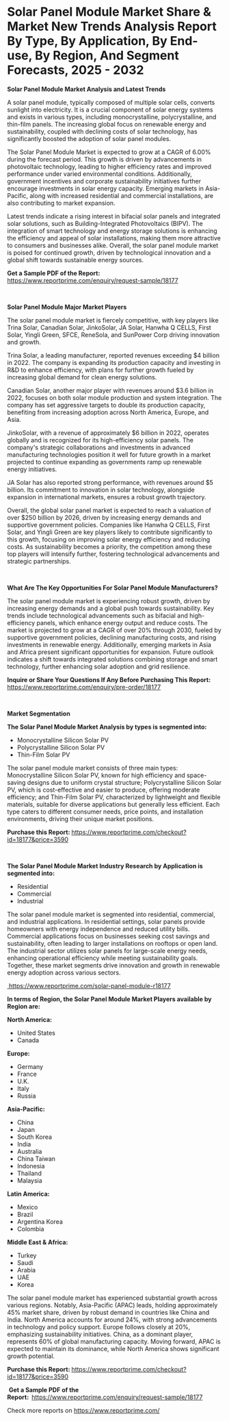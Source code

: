 <p><h1>Solar Panel Module Market Share & Market New Trends Analysis Report By Type, By Application, By End-use, By Region, And Segment Forecasts, 2025 - 2032</h1></p><p><strong>Solar Panel Module Market Analysis and Latest Trends</strong></p>
<p><p>A solar panel module, typically composed of multiple solar cells, converts sunlight into electricity. It is a crucial component of solar energy systems and exists in various types, including monocrystalline, polycrystalline, and thin-film panels. The increasing global focus on renewable energy and sustainability, coupled with declining costs of solar technology, has significantly boosted the adoption of solar panel modules.</p><p>The Solar Panel Module Market is expected to grow at a CAGR of 6.00% during the forecast period. This growth is driven by advancements in photovoltaic technology, leading to higher efficiency rates and improved performance under varied environmental conditions. Additionally, government incentives and corporate sustainability initiatives further encourage investments in solar energy capacity. Emerging markets in Asia-Pacific, along with increased residential and commercial installations, are also contributing to market expansion.</p><p>Latest trends indicate a rising interest in bifacial solar panels and integrated solar solutions, such as Building-Integrated Photovoltaics (BIPV). The integration of smart technology and energy storage solutions is enhancing the efficiency and appeal of solar installations, making them more attractive to consumers and businesses alike. Overall, the solar panel module market is poised for continued growth, driven by technological innovation and a global shift towards sustainable energy sources.</p></p>
<p><strong>Get a Sample PDF of the Report:&nbsp;</strong> <a href="https://www.reportprime.com/enquiry/request-sample/18177?utm_campaign=3447&utm_medium=2&utm_source=Github&utm_content=ia&utm_term=18032025&utm_id=solar-panel-module">https://www.reportprime.com/enquiry/request-sample/18177</a></p>
<p>&nbsp;</p>
<p><strong>Solar Panel Module Major Market Players</strong></p>
<p><p>The solar panel module market is fiercely competitive, with key players like Trina Solar, Canadian Solar, JinkoSolar, JA Solar, Hanwha Q CELLS, First Solar, Yingli Green, SFCE, ReneSola, and SunPower Corp driving innovation and growth.</p><p>Trina Solar, a leading manufacturer, reported revenues exceeding $4 billion in 2022. The company is expanding its production capacity and investing in R&D to enhance efficiency, with plans for further growth fueled by increasing global demand for clean energy solutions. </p><p>Canadian Solar, another major player with revenues around $3.6 billion in 2022, focuses on both solar module production and system integration. The company has set aggressive targets to double its production capacity, benefiting from increasing adoption across North America, Europe, and Asia.</p><p>JinkoSolar, with a revenue of approximately $6 billion in 2022, operates globally and is recognized for its high-efficiency solar panels. The company's strategic collaborations and investments in advanced manufacturing technologies position it well for future growth in a market projected to continue expanding as governments ramp up renewable energy initiatives.</p><p>JA Solar has also reported strong performance, with revenues around $5 billion. Its commitment to innovation in solar technology, alongside expansion in international markets, ensures a robust growth trajectory.</p><p>Overall, the global solar panel market is expected to reach a valuation of over $250 billion by 2026, driven by increasing energy demands and supportive government policies. Companies like Hanwha Q CELLS, First Solar, and Yingli Green are key players likely to contribute significantly to this growth, focusing on improving solar energy efficiency and reducing costs. As sustainability becomes a priority, the competition among these top players will intensify further, fostering technological advancements and strategic partnerships.</p></p>
<p>&nbsp;</p>
<p><strong>What Are The Key Opportunities For Solar Panel Module Manufacturers?</strong></p>
<p><p>The solar panel module market is experiencing robust growth, driven by increasing energy demands and a global push towards sustainability. Key trends include technological advancements such as bifacial and high-efficiency panels, which enhance energy output and reduce costs. The market is projected to grow at a CAGR of over 20% through 2030, fueled by supportive government policies, declining manufacturing costs, and rising investments in renewable energy. Additionally, emerging markets in Asia and Africa present significant opportunities for expansion. Future outlook indicates a shift towards integrated solutions combining storage and smart technology, further enhancing solar adoption and grid resilience.</p></p>
<p><strong>Inquire or Share Your Questions If Any Before Purchasing This Report:</strong> <a href="https://www.reportprime.com/enquiry/pre-order/18177?utm_campaign=3447&utm_medium=2&utm_source=Github&utm_content=ia&utm_term=18032025&utm_id=solar-panel-module">https://www.reportprime.com/enquiry/pre-order/18177</a></p>
<p>&nbsp;</p>
<p><strong>Market Segmentation</strong></p>
<p><strong>The Solar Panel Module Market Analysis by types is segmented into:</strong></p>
<p><ul><li>Monocrystalline Silicon Solar PV</li><li>Polycrystalline Silicon Solar PV</li><li>Thin-Film Solar PV</li></ul></p>
<p><p>The solar panel module market consists of three main types: Monocrystalline Silicon Solar PV, known for high efficiency and space-saving designs due to uniform crystal structure; Polycrystalline Silicon Solar PV, which is cost-effective and easier to produce, offering moderate efficiency; and Thin-Film Solar PV, characterized by lightweight and flexible materials, suitable for diverse applications but generally less efficient. Each type caters to different consumer needs, price points, and installation environments, driving their unique market positions.</p></p>
<p><strong>Purchase this Report:&nbsp;</strong><a href="https://www.reportprime.com/checkout?id=18177&price=3590&utm_campaign=3447&utm_medium=2&utm_source=Github&utm_content=ia&utm_term=18032025&utm_id=solar-panel-module">https://www.reportprime.com/checkout?id=18177&price=3590</a></p>
<p>&nbsp;</p>
<p><strong>The Solar Panel Module Market Industry Research by Application is segmented into:</strong></p>
<p><ul><li>Residential</li><li>Commercial</li><li>Industrial</li></ul></p>
<p><p>The solar panel module market is segmented into residential, commercial, and industrial applications. In residential settings, solar panels provide homeowners with energy independence and reduced utility bills. Commercial applications focus on businesses seeking cost savings and sustainability, often leading to larger installations on rooftops or open land. The industrial sector utilizes solar panels for large-scale energy needs, enhancing operational efficiency while meeting sustainability goals. Together, these market segments drive innovation and growth in renewable energy adoption across various sectors.</p></p>
<p><a href="https://www.reportprime.com/solar-panel-module-r18177?utm_campaign=3447&utm_medium=2&utm_source=Github&utm_content=ia&utm_term=18032025&utm_id=solar-panel-module">&nbsp;https://www.reportprime.com/solar-panel-module-r18177</a></p>
<p><strong>In terms of Region, the Solar Panel Module Market Players available by Region are:</strong></p>
<p>
    <p> <strong> North America: </strong>
        <ul>
            <li>United States</li>
            <li>Canada</li>
        </ul>
        </p> 
    <p> <strong> Europe: </strong>
        <ul>
            <li>Germany</li>
            <li>France</li>
            <li>U.K.</li>
            <li>Italy</li>
            <li>Russia</li>
        </ul>
        </p> 
    <p> <strong> Asia-Pacific: </strong>
        <ul>
            <li>China</li>
            <li>Japan</li>
            <li>South Korea</li>
            <li>India</li>
            <li>Australia</li>
            <li>China Taiwan</li>
            <li>Indonesia</li>
            <li>Thailand</li>
            <li>Malaysia</li>
        </ul>
        </p> 
    <p> <strong> Latin America: </strong>
        <ul>
            <li>Mexico</li>
            <li>Brazil</li>
            <li>Argentina Korea</li>
            <li>Colombia</li>
        </ul>
        </p> 
    <p> <strong> Middle East & Africa: </strong>
        <ul>
            <li>Turkey</li>
            <li>Saudi</li>
            <li>Arabia</li>
            <li>UAE</li>
            <li>Korea</li>
        </ul>
    </p>
    </p>
<p><p>The solar panel module market has experienced substantial growth across various regions. Notably, Asia-Pacific (APAC) leads, holding approximately 45% market share, driven by robust demand in countries like China and India. North America accounts for around 24%, with strong advancements in technology and policy support. Europe follows closely at 20%, emphasizing sustainability initiatives. China, as a dominant player, represents 60% of global manufacturing capacity. Moving forward, APAC is expected to maintain its dominance, while North America shows significant growth potential.</p></p>
<p><strong>Purchase this Report: </strong><a href="https://www.reportprime.com/checkout?id=18177&price=3590&utm_campaign=3447&utm_medium=2&utm_source=Github&utm_content=ia&utm_term=18032025&utm_id=solar-panel-module">https://www.reportprime.com/checkout?id=18177&price=3590</a></p>
<p>&nbsp;<strong>Get a Sample PDF of the Report:&nbsp;&nbsp;</strong><a href="https://www.reportprime.com/enquiry/request-sample/18177?utm_campaign=3447&utm_medium=2&utm_source=Github&utm_content=ia&utm_term=18032025&utm_id=solar-panel-module">https://www.reportprime.com/enquiry/request-sample/18177</a></p>
<p><strong></strong></p>
<p>Check more reports on <a href="https://www.reportprime.com/?utm_campaign=3447&utm_medium=2&utm_source=Github&utm_content=ia&utm_term=18032025&utm_id=solar-panel-module">https://www.reportprime.com/</a></p>